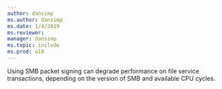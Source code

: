 ```yaml
---
author: dansimp
ms.author: dansimp
ms.date: 1/4/2019
ms.reviewer:
manager: dansimp
ms.topic: include
ms.prod: w10
---
```

Using SMB packet signing can degrade performance on file service transactions, depending on the version of SMB and available CPU cycles.

